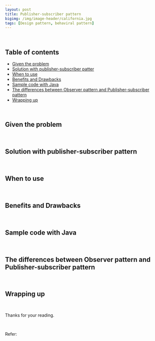 ```yaml
---
layout: post
title: Publisher-subscriber pattern
bigimg: /img/image-header/california.jpg
tags: [Design pattern, behaviral pattern]
---
```





<br>

## Table of contents
- [Given the problem](#given-the-problem)
- [Solution with publisher-subscriber patter](#solution-with-publisher-subscriber-pattern)
- [When to use](#when-to-use)
- [Benefits and Drawbacks](#benefits-and-drawbacks)
- [Sample code with Java](#sample-code-with-java)
- [The differences between Observer pattern and Publisher-subscriber pattern](#the-differences-between-observer-pattern-and-publisher-subscriber-pattern)
- [Wrapping up](#wrapping-up)

<br>

## Given the problem





<br>

## Solution with publisher-subscriber pattern






<br>

## When to use




<br>

## Benefits and Drawbacks



<br>

## Sample code with Java




<br>

## The differences between Observer pattern and Publisher-subscriber pattern





<br>

## Wrapping up



<br>

Thanks for your reading.

<br>

Refer:

[]()